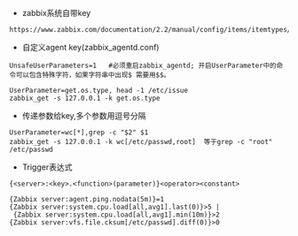 * zabbix系统自带key
```
https://www.zabbix.com/documentation/2.2/manual/config/items/itemtypes/zabbix_agent
```

* 自定义agent key(zabbix_agentd.conf)
```
UnsafeUserParameters=1   #必须重启zabbix_agentd; 开启UserParameter中的命令可以包含特殊字符，如果字符串中出现$ 需要用$$。

UserParameter=get.os.type, head -1 /etc/issue
zabbix_get -s 127.0.0.1 -k get.os.type
```

* 传递参数给key,多个参数用逗号分隔
```
UserParameter=wc[*],grep -c "$2" $1  
zabbix_get -s 127.0.0.1 -k wc[/etc/passwd,root]  等于grep -c "root" /etc/passwd
```

* Trigger表达式
```
{<server>:<key>.<function>(parameter)}<operator><constant>

{Zabbix server:agent.ping.nodata(5m)}=1
{Zabbix server:system.cpu.load[all,avg1].last(0)}>5 | {Zabbix server:system.cpu.load[all,avg1].min(10m)}>2
{Zabbix server:vfs.file.cksum[/etc/passwd].diff(0)}>0
```